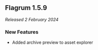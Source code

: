 ## Flagrum 1.5.9

_Released 2 February 2024_

### New Features

- Added archive preview to asset explorer